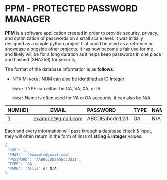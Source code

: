 # PPM - PROTECTED PASSWORD MANAGER

**PPM** is a software application created in order to provide security, privacy, and optimization of passwords on a small scale level. It was initially designed as a simple python project that could be used as a refrence or showcase alongside other projects. It has now become a fair use for me and likely will be for a long duration as it helps keep passwords in one place and hashed (SHA256) for security. 

The format of the database information is as **follows**:

- NTKIM:
   `Note:` NUM can also be identified as ID Integer
   

   `Note:` TYPE can either be GA, VA, OA, or IA


   `Note:` Name is often used for VA or OA accounts, it can also be N/A

| NUM(ID)| EMAIL             |PASSWORD       |TYPE   |NAME   |
|:-------|:-----------------:|:--------------|:------|:------|
| 1      | example@gmail.com |ABCDEabcde123  |GA     |N/A    |


Each and every information will pass through a database check & input, they will often return in the form of lines of **string** & **integer** values:

```javascript
{
 'NUM': 1,
 'EMAIL': 'example@gmail.com',
 'PASSWORD': 'AABBCCDDaabbccdd11',
 'TYPE': 'GA',
 'NAME': 'Allis' or N/A
}
```